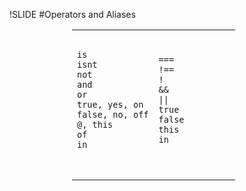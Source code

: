!SLIDE
#Operators and Aliases
<table style="width: 100%; margin-left: 100px;">
  <tr>
    <td class="content" style="width: 50%;">
      <pre>
        <code>
is
isnt
not
and
or
true, yes, on
false, no, off
@, this
of
in
        </code>
      </pre>
    </td>
    <td class="content" style="width: 50%;">
      <pre>
        <code>
===
!==
!
&amp;&amp;
||
true
false
this
in
        </code>
      </pre>
    </td>
  </tr>
</table>